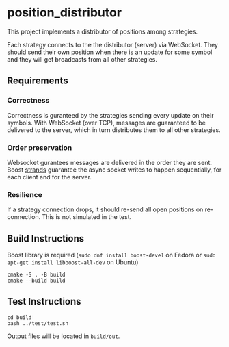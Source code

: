 # position_distributor

This project implements a distributor of positions among strategies.

Each strategy connects to the the distributor (server) via WebSocket.
They should send their own position when there is an update for some symbol and they will get broadcasts from all other strategies.

## Requirements

### Correctness

Correctness is guranteed by the strategies sending every update on their symbols.
With WebSocket (over TCP), messages are guaranteed to be delivered to the server, which in turn distributes them to all other strategies.

### Order preservation

Websocket gurantees messages are delivered in the order they are sent. Boost [strands](https://www.boost.org/doc/libs/latest/doc/html/boost_asio/overview/core/strands.html) guarantee the async socket writes to happen sequentially, for each client and for the server.

### Resilience

If a strategy connection drops, it should re-send all open positions on re-connection. This is not simulated in the test.

## Build Instructions

Boost library is required (`sudo dnf install boost-devel` on Fedora or `sudo apt-get install libboost-all-dev` on Ubuntu)

```
cmake -S . -B build
cmake --build build
```

## Test Instructions

```
cd build
bash ../test/test.sh
```

Output files will be located in `build/out`.
